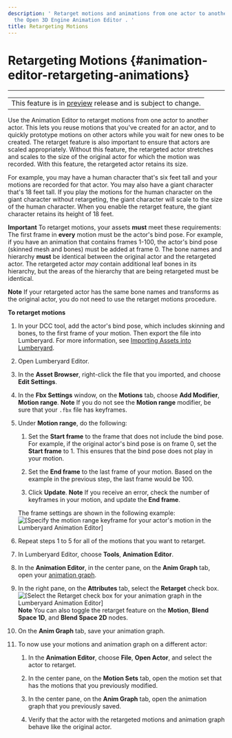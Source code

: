 ```yaml
---
description: ' Retarget motions and animations from one actor to another actor in
  the Open 3D Engine Animation Editor . '
title: Retargeting Motions
---
```

# Retargeting Motions {#animation-editor-retargeting-animations}


****

|  |
| --- |
| This feature is in [preview](/docs/userguide/ly-glos-chap#preview) release and is subject to change\.  |

Use the Animation Editor to retarget motions from one actor to another actor\. This lets you reuse motions that you've created for an actor, and to quickly prototype motions on other actors while you wait for new ones to be created\. The retarget feature is also important to ensure that actors are scaled appropriately\. Without this feature, the retargeted actor stretches and scales to the size of the original actor for which the motion was recorded\. With this feature, the retargeted actor retains its size\.

For example, you may have a human character that's six feet tall and your motions are recorded for that actor\. You may also have a giant character that's 18 feet tall\. If you play the motions for the human character on the giant character without retargeting, the giant character will scale to the size of the human character\. When you enable the retarget feature, the giant character retains its height of 18 feet\.

**Important**
To retarget motions, your assets **must** meet these requirements:
The first frame in **every** motion must be the actor's bind pose\. For example, if you have an animation that contains frames 1\-100, the actor's bind pose \(skinned mesh and bones\) must be added at frame 0\.
The bone names and hierarchy **must** be identical between the original actor and the retargeted actor\. The retargeted actor *may* contain additional leaf bones in its hierarchy, but the areas of the hierarchy that are being retargeted must be identical\.

**Note**
If your retargeted actor has the same bone names and transforms as the original actor, you do not need to use the retarget motions procedure\.

**To retarget motions**

1. In your DCC tool, add the actor's bind pose, which includes skinning and bones, to the first frame of your motion\. Then export the file into Lumberyard\. For more information, see [Importing Assets into Lumberyard](/docs/userguide/assets/importing.md)\.

1. Open Lumberyard Editor\.

1. In the **Asset Browser**, right\-click the file that you imported, and choose **Edit Settings**\.

1. In the **Fbx Settings** window, on the **Motions** tab, choose **Add Modifier**, **Motion range**\.
**Note**
If you do not see the **Motion range** modifier, be sure that your `.fbx` file has keyframes\.

1. Under **Motion range**, do the following:

   1. Set the **Start frame** to the frame that does not include the bind pose\. For example, if the original actor's bind pose is on frame 0, set the **Start frame** to 1\. This ensures that the bind pose does not play in your motion\.

   1. Set the **End frame** to the last frame of your motion\. Based on the example in the previous step, the last frame would be 100\.

   1. Click **Update**\.
**Note**
If you receive an error, check the number of keyframes in your motion, and update the **End frame**\.

   The frame settings are shown in the following example:
![\[Specify the motion range keyframe for your actor's motion in the Lumberyard Animation Editor\]](/images/user-guide/actor-animation/retarget-animations-fbx-settings-motion-range-modifier.png)

1. Repeat steps 1 to 5 for all of the motions that you want to retarget\.

1. In Lumberyard Editor, choose **Tools**, **Animation Editor**\.

1. In the **Animation Editor**, in the center pane, on the **Anim Graph** tab, open your [animation graph](/docs/user-guide/features/visualization/animation/animation-editor/animation-graph-user-interface.md)\.

1. In the right pane, on the **Attributes** tab, select the **Retarget** check box\.
![\[Select the Retarget check box for your animation graph in the Lumberyard Animation Editor\]](/images/user-guide/actor-animation/retarget-animations-attributes-retarget-checkbox.png)
**Note**
You can also toggle the retarget feature on the **Motion**, **Blend Space 1D**, and **Blend Space 2D** nodes\.

1. On the **Anim Graph** tab, save your animation graph\.

1. To now use your motions and animation graph on a different actor:

   1. In the **Animation Editor**, choose **File**, **Open Actor**, and select the actor to retarget\.

   1. In the center pane, on the **Motion Sets** tab, open the motion set that has the motions that you previously modified\.

   1. In the center pane, on the **Anim Graph** tab, open the animation graph that you previously saved\.

   1. Verify that the actor with the retargeted motions and animation graph behave like the original actor\.